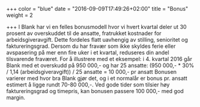 +++
color = "blue"
date = "2016-09-09T17:49:26+02:00"
title = "Bonus"
weight = 2

+++
I Blank har vi en felles bonusmodell hvor vi hvert kvartal deler ut 30 prosent av overskuddet til de ansatte, fratrukket kostnader for arbeidsgiveravgift. Dette fordeles flatt uavhengig av stilling, senioritet og faktureringsgrad.
Dersom du har fravær som ikke skyldes ferie eller avspasering på mer enn fire uker i et kvartal, reduseres din andel tilsvarende fraværet.
For å illustrere med et eksempel: i 4. kvartal 2016 går Blank med et overskudd på 950 000,- og har 25 ansatte:
(950 000,- * 30% / 1,14 (arbeidsgiveravgift)) / 25 ansatte = 10 000,- pr ansatt
Bonusen varierer med hvor bra Blank gjør det, og i et normalår er bonus pr. ansatt estimert å ligge rundt 70-80 000,-. Ved gode tider som tilsier høy faktureringsgrad og timepris, kan bonusen passere 100 000,- med god margin.
